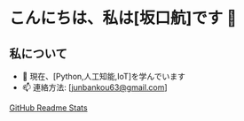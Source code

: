# こんにちは、私は[坂口航]です 👋

## 私について
- 🌱 現在、[Python,人工知能,IoT]を学んでいます
- 📫 連絡方法: [junbankou63@gmail.com]

[GitHub Readme Stats](https://github.com/anuraghazra/github-readme-stats)

